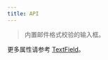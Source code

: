 ```yaml
---
title: API
---
```


> 内置邮件格式校验的输入框。

更多属性请参考 [TextField](/zh/procmp/data-entry/text-field/#TextField)。
